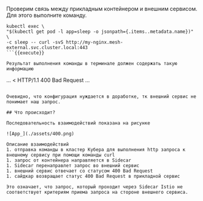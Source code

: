 Проверим связь между прикладным контейнером и внешним сервисом. Для этого выполните команду.

```
kubectl exec \
"$(kubectl get pod -l app=sleep -o jsonpath={.items..metadata.name})" \
-c sleep -- curl -svS http://my-nginx.mesh-external.svc.cluster.local:443
```{{execute}}

Результат выполнения команды в терминале должен содержать такую информацию 

```
...
< HTTP/1.1 400 Bad Request
...
```

Очевидно, что конфигурация нуждается в доработке, тк внешний сервис не понимает наш запрос.

## Что происходит?

Последовательность взаимодействий показана на рисунке

![App_](./assets/400.png)

Описание взаимодействий 
1. отправка команды в кластер Кубера для выполнения http запроса к внешнему сервису при помощи команды curl
1. запрос от контейнера направляется в Sidecar
1. Sidecar перенаправлет запрос во внешний сервис
1. внешний сервис отвечает со статусом 400 Bad Request
1. сайдкар возвращает статус 400 Bad Request в прикладной сервис

Это означает, что запрос, который проходит через Sidecar Istio не соответствует критериям приема запроса на стороне внешнего сервиса.
